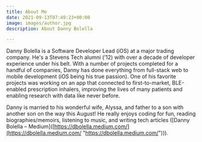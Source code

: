 ```yaml
---
title: About Me
date: 2021-09-13T07:49:23+00:00
image: images/author.jpg
description: About Danny Bolella

---
```

Danny Bolella is a Software Developer Lead (iOS) at a major trading company. He's a Stevens Tech alumni (’12) with over a decade of developer experience under his belt. With a number of projects completed for a handful of companies, Danny has done everything from full-stack web to mobile development (iOS being his true passion). One of his favorite projects was working on an app that connected to first-to-market, BLE-enabled prescription inhalers, improving the lives of many patients and enabling research with data like never before.

Danny is married to his wonderful wife, Alyssa, and father to a son with another son on the way this August! He really enjoys coding for fun, reading biographies/memoirs, listening to music, and writing tech articles (\[Danny Bolella – Medium\]([https://dbolella.medium.com/](https://dbolella.medium.com/ "https://dbolella.medium.com/"))).